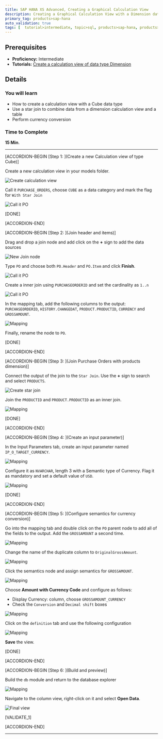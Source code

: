 ```yaml
---
title: SAP HANA XS Advanced, Creating a Graphical Calculation View
description: Creating a Graphical Calculation View with a Dimension data type
primary_tag: products>sap-hana
auto_validation: true
tags: [  tutorial>intermediate, topic>sql, products>sap-hana, products>sap-hana\,-express-edition   ]
---
```

## Prerequisites  
- **Proficiency:** Intermediate
- **Tutorials:** [Create a calculation view of data type Dimension](https://www.sap.com/developer/tutorials/xsa-graphical-view.html)


## Details
### You will learn  
- How to create a calculation view with a Cube data type
- Use a star join to combine data from a dimension calculation view and a table
- Perform currency conversion


### Time to Complete
**15 Min**.

---

[ACCORDION-BEGIN [Step 1: ](Create a new Calculation view of type Cube)]

Create a new calculation view in your models folder.

![Create calculation view](1.png)

Call it `PURCHASE_ORDERS`, choose `CUBE` as a data category and mark the flag for `With Star Join`

![Call it PO](2.png)

[DONE]

[ACCORDION-END]

[ACCORDION-BEGIN [Step 2: ](Join header and items)]

Drag and drop a join node and add click on the **+** sign to add the data sources

![New Join node](join.gif)

Type `PO` and choose both `PO.Header` and `PO.Item` and click **Finish**.

![Call it PO](3.png)

Create a inner join using `PURCHASEORDERID` and set the cardinality as `1..n`

![Call it PO](4.png)

In the mapping tab, add the following columns to the output: `PURCHASEORDERID`, `HISTORY.CHANGEDAT`, `PRODUCT.PRODUCTID`, `CURRENCY` and `GROSSAMOUNT`.

![Mapping](5.png)

Finally, rename the node to `PO`.

[DONE]

[ACCORDION-END]

[ACCORDION-BEGIN [Step 3: ](Join Purchase Orders with products dimension)]

Connect the output of the join to the `Star Join`. Use the **+** sign to search and select `PRODUCTS`.

![Create star join](star.gif)

Join the `PRODUCTID` and `PRODUCT.PRODUCTID` as an inner join.

![Mapping](6.png)

[DONE]

[ACCORDION-END]

[ACCORDION-BEGIN [Step 4: ](Create an input parameter)]

In the Input Parameters tab, create an input parameter named `IP_O_TARGET_CURRENCY`.

![Mapping](7.png)

Configure it as `NVARCHAR`, length 3 with a Semantic type of Currency.
Flag it as mandatory and set a default value of `USD`.

![Mapping](8.png)

[DONE]

[ACCORDION-END]


[ACCORDION-BEGIN [Step 5: ](Configure semantics for currency conversion)]

Go into the mapping tab and double click on the `PO` parent node to add all of the fields to the output. Add the `GROSSAMOUNT` a second time.

![Mapping](9.png)

Change the name of the duplicate column to `OriginalGrossAmount`.

![Mapping](10.png)

Click the semantics node and assign semantics for `GROSSAMOUNT`.

![Mapping](11.png)

Choose **Amount with Currency Code** and configure as follows:

- Display Currency: column, choose `GROSSAMOUNT_CURRENCY`
- Check the `Conversion` and `Decimal shift` boxes

![Mapping](12.png)

Click on the `definition` tab and use the following configuration

![Mapping](13.png)

**Save** the view.

[DONE]

[ACCORDION-END]


[ACCORDION-BEGIN [Step 6: ](Build and preview)]

Build the `db` module and return to the database explorer

![Mapping](15.png)

Navigate to the column view, right-click on it and select **Open Data**.

![Final view](16.gif)

[VALIDATE_1]

[ACCORDION-END]


---
